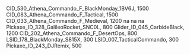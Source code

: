 CID_530_Athena_Commando_F_BlackMonday_1BV6J, 1500
CID_083_Athena_Commando_F_Tactical, 1500
CID_033_Athena_Commando_F_Medieval, 1200
na
na
na
Pickaxe_ID_328_GalileoRocket_SNC0L, 800
Glider_ID_045_CarbideBlack, 1200
CID_202_Athena_Commando_F_DesertOps, 800
LSID_178_BlackMonday_S815X, 300
LSID_007_TacticalCommando, 300
Pickaxe_ID_243_DJRemix, 500
